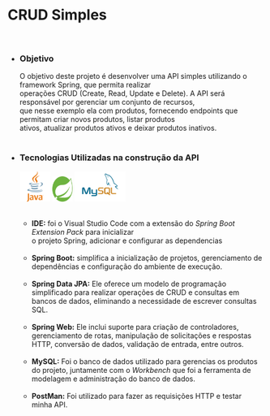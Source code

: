 
# CRUD Simples

<br>

+ ### Objetivo
  O objetivo deste projeto é desenvolver uma API simples utilizando o framework Spring, que permita realizar <br>operações CRUD  (Create, Read, Update e Delete). 
  A API será responsável por gerenciar um conjunto de recursos,<br> que nesse exemplo ela com produtos, fornecendo endpoints que permitam criar novos produtos, listar produtos<br> ativos, atualizar produtos ativos e deixar produtos inativos.<br><br>

+ ### Tecnologias Utilizadas na construção da API<br>
  <img src="https://github.com/LucasLessaAnacleto/LucasLessaAnacleto/blob/main/utils/java-logo.svg" width=60>  <img src="https://github.com/LucasLessaAnacleto/LucasLessaAnacleto/blob/main/utils/spring-icon.svg" width=40 height=50>  <img src="https://github.com/LucasLessaAnacleto/LucasLessaAnacleto/blob/main/utils/mysql-icon.svg" width=100 height=60><br><br>
  + **IDE:** foi o Visual Studio Code com a extensão do *Spring Boot Extension Pack* para inicializar<br> o projeto Spring, adicionar e configurar as dependencias<br><br>
  + **Spring Boot:** simplifica a inicialização de projetos, gerenciamento de dependências e configuração do ambiente de execução.<br><br>
  + **Spring Data JPA:** Ele oferece um modelo de programação simplificado para realizar operações de CRUD e consultas em bancos de dados, eliminando a necessidade de escrever consultas SQL.<br><br>
  + **Spring Web:**  Ele inclui suporte para criação de controladores, gerenciamento de rotas, manipulação de solicitações e respostas HTTP, conversão de dados, validação de entrada, entre outros. <br><br>
  + **MySQL:** Foi o banco de dados utilizado para gerencias os produtos do projeto, juntamente com o *Workbench* que foi a ferramenta de modelagem e administração do banco de dados. <br><br> 
  + **PostMan:** Foi utilizado para fazer as requisições HTTP e testar minha API.<br><br>
